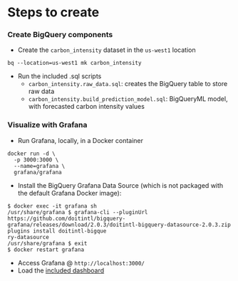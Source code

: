 # Steps to create
### Create BigQuery components
* Create the `carbon_intensity` dataset in the `us-west1` location
```
bq --location=us-west1 mk carbon_intensity
```

* Run the included .sql scripts
    * `carbon_intensity.raw_data.sql`: creates the BigQuery table to store raw data
    * `carbon_intensity.build_prediction_model.sql`: BigQueryML model, with forecasted carbon intensity values

### Visualize with Grafana
* Run Grafana, locally, in a Docker container
```
docker run -d \
  -p 3000:3000 \
  --name=grafana \
  grafana/grafana
```
* Install the BigQuery Grafana Data Source (which is not packaged with the default Grafana Docker image):
```
$ docker exec -it grafana sh
/usr/share/grafana $ grafana-cli --pluginUrl https://github.com/doitintl/bigquery-grafana/releases/download/2.0.3/doitintl-bigquery-datasource-2.0.3.zip plugins install doitintl-bigque
ry-datasource
/usr/share/grafana $ exit
$ docker restart grafana
```
* Access Grafana @ `http://localhost:3000/`
* Load the [included dashboard](GrafanaDashboards/gridEmissionsIndex.json)